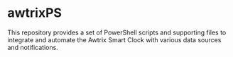 # awtrixPS
This repository provides a set of PowerShell scripts and supporting files to integrate and automate the Awtrix Smart Clock with various data sources and notifications.
